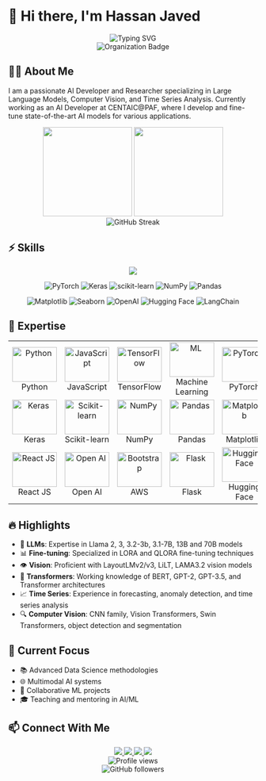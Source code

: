 # 👋 Hi there, I'm Hassan Javed
<div align="center">
  <img src="https://readme-typing-svg.herokuapp.com?font=Fira+Code&weight=445&size=24&pause=1000&color=3498DB&center=true&vCenter=true&width=700&lines=Developer+|+Researcher;+Computer+Vision+Expert+|+Gen+AI+|+LLM+Engineer;AI+Researcher;Data+Scientist" alt="Typing SVG" />
  <br/>
  <img src="https://img.shields.io/badge/AI_Developer-CENTAIC@PAF-blue?style=for-the-badge&logo=artificial-intelligence&logoColor=white" alt="Organization Badge"/>
</div>

## 👨‍💻 About Me

I am a passionate AI Developer and Researcher specializing in Large Language Models, Computer Vision, and Time Series Analysis. Currently working as an AI Developer at CENTAIC@PAF, where I develop and fine-tune state-of-the-art AI models for various applications.

<div align="center">
  <img src="https://github-readme-stats.vercel.app/api?username=hassan883&show_icons=true&theme=tokyonight&hide_border=true&include_all_commits=true&count_private=true" height="180em" />
  <img src="https://github-readme-stats.vercel.app/api/top-langs/?username=hassan883&layout=compact&theme=tokyonight&hide_border=true&langs_count=8" height="180em" />
</div>

<div align="center">
  <img src="https://github-readme-streak-stats.herokuapp.com/?user=hassan883&theme=tokyonight&hide_border=true" alt="GitHub Streak" />
</div>

## ⚡ Skills 
<p align="center">
  <img src="https://skillicons.dev/icons?i=python,js,tensorflow,react,flask,fastapi,aws,azure,docker,kubernetes,linux,git,postgres" />
</p>
<p align="center">
  <img src="https://img.shields.io/badge/PyTorch-%23EE4C2C.svg?style=for-the-badge&logo=PyTorch&logoColor=white" alt="PyTorch" />
  <img src="https://img.shields.io/badge/Keras-%23D00000.svg?style=for-the-badge&logo=Keras&logoColor=white" alt="Keras" />
  <img src="https://img.shields.io/badge/scikit--learn-%23F7931E.svg?style=for-the-badge&logo=scikit-learn&logoColor=white" alt="scikit-learn" />
  <img src="https://img.shields.io/badge/numpy-%23013243.svg?style=for-the-badge&logo=numpy&logoColor=white" alt="NumPy" />
  <img src="https://img.shields.io/badge/pandas-%23150458.svg?style=for-the-badge&logo=pandas&logoColor=white" alt="Pandas" />
</p>
<p align="center">
  <img src="https://img.shields.io/badge/Matplotlib-%2311557c.svg?style=for-the-badge&logo=Matplotlib&logoColor=white" alt="Matplotlib" />
  <img src="https://img.shields.io/badge/Seaborn-%238FB3FF.svg?style=for-the-badge&logo=python&logoColor=white" alt="Seaborn" />
  <img src="https://img.shields.io/badge/OpenAI-%23412991.svg?style=for-the-badge&logo=openai&logoColor=white" alt="OpenAI" />
  <img src="https://img.shields.io/badge/Hugging%20Face-%23FFD21E.svg?style=for-the-badge&logo=huggingface&logoColor=black" alt="Hugging Face" />
  <img src="https://img.shields.io/badge/LangChain-%232AB673.svg?style=for-the-badge&logo=chainlink&logoColor=white" alt="LangChain" />
</p>


## 🚀 Expertise

<table>
  <tr>
    <td align="center" width="120">
      <img src="https://upload.wikimedia.org/wikipedia/commons/3/31/Python-logo.png" width="90" height="70" alt="Python" />
      <br>Python
    </td>
    <td align="center" width="120">
      <img src="https://github.com/abranhe/programming-languages-logos/blob/master/src/javascript/javascript.svg" width="90" height="70" alt="JavaScript" />
      <br>JavaScript
    </td>
    <td align="center" width="120">
      <img src="https://i.pinimg.com/originals/f0/db/f5/f0dbf54f437965521e9aa5d6da2cf6c6.png" width="90" height="70" alt="TensorFlow" />
      <br>TensorFlow
    </td>
    <td align="center" width="120">
      <img src="https://www.wi6labs.com/wp-content/uploads/2019/12/Machine-learning-logo-1.png" width="90" height="70" alt="ML" />
      <br>Machine Learning
    </td>
    <td align="center" width="120">
      <img src="https://miro.medium.com/v2/resize:fit:1200/1*HMCIHPssGii0Zk1CfLTrVA.png" width="90" height="70" alt="PyTorch" />
      <br>PyTorch
    </td>
    <td align="center" width="120">
      <img src="https://miro.medium.com/v2/resize:fit:828/format:webp/1*4br4WmxNo0jkcsY796jGDQ.jpeg" width="90" height="70" alt="Computer Vision" />
      <br>Computer Vision
    </td>
  </tr>
  <tr>
    <td align="center" width="120">
      <img src="https://www.pngitem.com/pimgs/m/32-324790_keras-python-hd-png-download.png" width="90" height="70" alt="Keras" />
      <br>Keras
    </td>
    <td align="center" width="120">
      <img src="https://upload.wikimedia.org/wikipedia/commons/thumb/0/05/Scikit_learn_logo_small.svg/2560px-Scikit_learn_logo_small.svg.png" width="90" height="70" alt="Scikit-learn" />
      <br>Scikit-learn
    </td>
    <td align="center" width="120">
      <img src="https://upload.wikimedia.org/wikipedia/commons/thumb/3/31/NumPy_logo_2020.svg/1280px-NumPy_logo_2020.svg.png" width="90" height="70" alt="NumPy" />
      <br>NumPy
    </td>
    <td align="center" width="120">
      <img src="https://miro.medium.com/v2/resize:fit:860/1*Zg5iaVHIYyrS6oBmBRFmSw.png" width="90" height="70" alt="Pandas" />
      <br>Pandas
    </td>
    <td align="center" width="96">
      <img src="https://asset.brandfetch.io/idbyoKq4tZ/id0B3_53hD.png" width="90" height="70" alt="Matplotlib" />
      <br>Matplotlib
    </td>
    <td align="center" width="120">
      <img src="https://editor.analyticsvidhya.com/uploads/94839seaborn.PNG" width="90" height="70" alt="Seaborn" />
      <br>Seaborn
    </td>
  </tr>
  <tr>
    <td align="center" width="120">
      <img src="https://cdn.freelogovectors.net/wp-content/uploads/2023/02/react-logo-freelogovectors.net_.png" width="90" height="70" alt="React JS" />
      <br>React JS
    </td>
    <td align="center" width="120">
      <img src="https://logodix.com/logo/2209637.png" width="90" height="70" alt="Open AI" />
      <br>Open AI
    </td>
    <td align="center" width="96">
      <img src="https://miro.medium.com/v2/resize:fit:600/1*W02WEmR0_JeJXfLWN2zHwQ.png" width="90" height="70" alt="Bootstrap" />
      <br>AWS
    </td>
    <td align="center" width="120">
      <img src="https://miro.medium.com/v2/resize:fit:438/1*0G5zu7CnXdMT9pGbYUTQLQ.png" width="90" height="70" alt="Flask" />
      <br>Flask
    </td>
    <td align="center" width="120">
      <img src="https://huggingface.co/datasets/huggingface/brand-assets/resolve/main/hf-logo.svg" width="90" height="70" alt="Hugging Face" />
      <br>Hugging Face
    </td>
    <td align="center" width="120">
      <img src="https://avatars.githubusercontent.com/u/126733545?s=200&v=4" width="90" height="70" alt="LangChain" />
      <br>LangChain
    </td>
  </tr>
</table>

## 🔥 Highlights

- 🤖 **LLMs**: Expertise in Llama 2, 3, 3.2-3b, 3.1-7B, 13B and 70B models
- 📊 **Fine-tuning**: Specialized in LORA and QLORA fine-tuning techniques
- 👁️ **Vision**: Proficient with LayoutLMv2/v3, LiLT, LAMA3.2 vision models
- 🧠 **Transformers**: Working knowledge of BERT, GPT-2, GPT-3.5, and Transformer architectures
- 📈 **Time Series**: Experience in forecasting, anomaly detection, and time series analysis
- 🔍 **Computer Vision**: CNN family, Vision Transformers, Swin Transformers, object detection and segmentation

## 🌱 Current Focus

- 📚 Advanced Data Science methodologies
- 🌐 Multimodal AI systems
- 🤝 Collaborative ML projects
- 🎓 Teaching and mentoring in AI/ML

## 📫 Connect With Me

<div align="center">
  <a href="mailto:hassanjaved917127@gmail.com">
    <img src="https://img.shields.io/badge/Gmail-D14836?style=for-the-badge&logo=gmail&logoColor=white" />
  </a>
  <a href="https://www.linkedin.com/in/hassan-javed-4b9930168">
    <img src="https://img.shields.io/badge/LinkedIn-0077B5?style=for-the-badge&logo=linkedin&logoColor=white" />
  </a>
  <a href="https://www.facebook.com/profile.php?id=100021820246297">
    <img src="https://img.shields.io/badge/Facebook-1877F2?style=for-the-badge&logo=facebook&logoColor=white" />
  </a>
  <a href="https://www.instagram.com/hassanjaved917127">
    <img src="https://img.shields.io/badge/Instagram-E4405F?style=for-the-badge&logo=instagram&logoColor=white" />
  </a>
</div>

<div align="center">
  <img src="https://komarev.com/ghpvc/?username=hassan883&style=flat-square&color=blue" alt="Profile views"/>
  <br/>
  <img src="https://img.shields.io/github/followers/hassan883?label=Followers&style=social" alt="GitHub followers"/>
</div>

